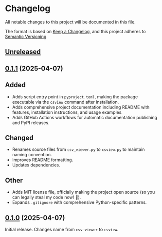 # Changelog

All notable changes to this project will be documented in this file.

The format is based on [Keep a Changelog], and this project adheres to [Semantic Versioning].

## [Unreleased]

## [0.1.1] (2025-04-07)

## Added

- Adds script entry point in `pyproject.toml`, making the package executable via the `csview` command after installation.
- Adds comprehensive project documentation including README with features, installation instructions, and usage examples.
- Adds GitHub Actions workflows for automatic documentation publishing and PyPI releases.

## Changed

- Renames source files from `csv_viewer.py` to `csview.py` to maintain naming convention.
- Improves README formatting.
- Updates dependencies.

## Other

- Adds MIT license file, officially making the project open source (so you can legally steal my code now! 🎉).
- Expands `.gitignore` with comprehensive Python-specific patterns.

## [0.1.0] (2025-04-07)

Initial release. Changes name from `csv-viewer` to `csview`.

<!-- Links -->
[Keep a Changelog]: https://keepachangelog.com/en/1.1.0/
[Semantic Versioning]: https://semver.org/spec/v2.0.0.html

<!-- Versions -->
[unreleased]: https://github.com/dannystewart/csv-viewer/compare/v0.1.1...HEAD
[0.1.1]: https://github.com/dannystewart/csv-viewer/releases/tag/v0.1.1
[0.1.0]: https://github.com/dannystewart/csv-viewer/releases/tag/v0.1.0
